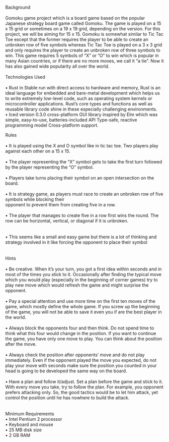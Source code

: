 
Background <br><br>
Gomoku game  project which is a board game based on the popular Japanese strategy board game called Gomoku. The game is played on a 15 x 15 grid or sometimes on a 19 x 19 grid, depending on the version. For this project, we will be aiming for 15 x 15. Gomoku is somewhat similar to Tic Tac Toe except that the former requires the player to be able to create an unbroken row of five symbols whereas Tic Tac Toe is played on a 3 x 3 grid and only requires the player to create an unbroken row of three symbols to win. This game requires 5 symbols of “X” or ”O” to win which is popular in many Asian countries, or if there are no more moves, we  call  it  “a  tie”.  Now  it  has  also  gained  wide  popularity  all  over  the  world.  <br><br>
Technologies Used<br><br>
•	Rust in Stable run with direct access to hardware and memory, Rust is an ideal language for embedded and bare-metal development which helps us to write extremely low-level code, such as operating system kernels or microcontroller applications. Rust’s core types and functions as well as reusable library code shine in these especially challenging environments.<br>
•	Iced version 0.3.0 cross-platform GUI library inspired by Elm which was simple, easy-to-use, batteries-included API Type-safe, reactive programming model Cross-platform support.<br>

Rules<br><br>
    • It is played using the X and O symbol like in tic tac toe. Two players play against each other on a 15 x 15.<br><br>
    • The player representing the “X” symbol gets to take the first turn followed by the player representing  the  “O” symbol. <br><br>
    • Players take turns placing their symbol on an open intersection on the board. <br><br>
    • It is strategy game, as players must race to create an unbroken row of five symbols while blocking their <br> opponent to prevent them from creating five in a row. <br><br>
    • The player that manages to create five in a row first wins the round. The row can be horizontal, vertical, or diagonal if it is unbroken. <br><br><br>
    • This seems like a small and easy game but there is a lot of thinking and strategy involved in it like forcing the opponent to place their symbol <br><br>
<br>
Hints<br><br>
•	Be creative. When it’s your turn, you got a first idea within seconds and in most of the times you stick to it. Occasionally after finding the typical move which you would play (especially in the beginning of corner games) try to play new move which would refresh the game and might surprise the opponent. <br><br>
•	Pay a special attention and use more time on the first ten moves of the game, which mostly define the whole game. If you screw up the beginning of the game, you will not be able to save it even you if are the best player in the world.<br><br>
•	Always block the opponents four and then think. Do not spend time to think what this four would change in the position. If you want to continue the game, you have only one move to play. You can think about the position after the move.<br><br>
•	Always check the position after opponents’ move and do not play immediately. Even if the opponent played the move you expected, do not play your move with seconds make sure the position you counted in your head is going to be developed the same way on the board.<br><br>
•	Have a plan and follow it/adjust. Set a plan before the game and stick to it. With every move you take, try to follow the plan. For example, you opponent prefers attacking only. So, the good tactics would be to let him attack, yet control the position until he has nowhere to build the attack.   <br><br>      
Minimum Requirements<br>
•	Intel Pentium 2 processor<br>
•	Keyboard and mouse<br>
•	25 MB disk size<br>
•	2 GB RAM<br>

